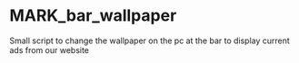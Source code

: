 # MARK_bar_wallpaper
Small script to change the wallpaper on the pc at the bar to display current ads from our website
